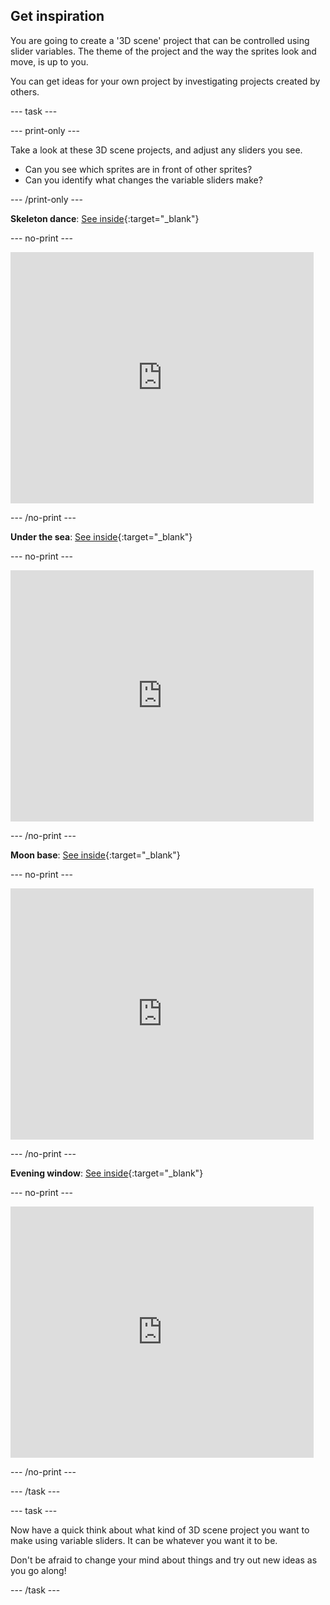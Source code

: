## Get inspiration

You are going to create a '3D scene' project that can be controlled using slider variables. The theme of the project and the way the sprites look and move, is up to you. 

You can get ideas for your own project by investigating projects created by others.

--- task ---

--- print-only ---

Take a look at these 3D scene projects, and adjust any sliders you see.

+ Can you see which sprites are in front of other sprites?
+ Can you identify what changes the variable sliders make?

--- /print-only ---

**Skeleton dance**: [See inside](https://scratch.mit.edu/projects/451536565/editor){:target="_blank"}

--- no-print ---

<div class="scratch-preview">
  <iframe allowtransparency="true" width="485" height="402" src="https://scratch.mit.edu/projects/embed/451536565/?autostart=false" frameborder="0"></iframe>
</div>

--- /no-print ---

**Under the sea**: [See inside](https://scratch.mit.edu/projects/447874869/editor){:target="_blank"}

--- no-print ---

<div class="scratch-preview">
  <iframe allowtransparency="true" width="485" height="402" src="https://scratch.mit.edu/projects/embed/447874869/?autostart=false" frameborder="0"></iframe>
</div>

--- /no-print ---

**Moon base**: [See inside](https://scratch.mit.edu/projects/451534676/editor){:target="_blank"}

--- no-print ---

<div class="scratch-preview">
  <iframe src="https://scratch.mit.edu/projects/451534676/embed" allowtransparency="true" width="485" height="402" frameborder="0" scrolling="no" allowfullscreen></iframe>
</div>

--- /no-print ---
 
**Evening window**: [See inside](https://scratch.mit.edu/projects/451538480/editor){:target="_blank"}

--- no-print ---

<div class="scratch-preview">
  <iframe allowtransparency="true" width="485" height="402" src="https://scratch.mit.edu/projects/embed/451538480/?autostart=false" frameborder="0"></iframe>
</div>

--- /no-print ---

--- /task ---

--- task ---

Now have a quick think about what kind of 3D scene project you want to make using variable sliders. It can be whatever you want it to be.

Don't be afraid to change your mind about things and try out new ideas as you go along!

--- /task ---

